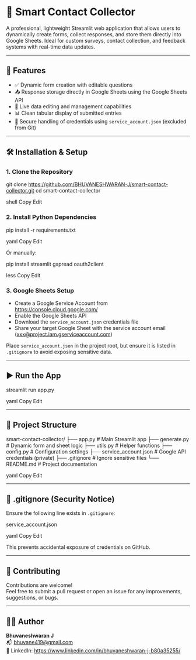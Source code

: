 # 📇 Smart Contact Collector

A professional, lightweight Streamlit web application that allows users to dynamically create forms, collect responses, and store them directly into Google Sheets. Ideal for custom surveys, contact collection, and feedback systems with real-time data updates.

---

## 🚀 Features

- ✅ Dynamic form creation with editable questions
- 📤 Response storage directly in Google Sheets using the Google Sheets API
- 🔄 Live data editing and management capabilities
- 📊 Clean tabular display of submitted entries
- 🔐 Secure handling of credentials using `service_account.json` (excluded from Git)

---

## 🛠️ Installation & Setup

### 1. Clone the Repository
git clone https://github.com/BHUVANESHWARAN-J/smart-contact-collector.git
cd smart-contact-collector

shell
Copy
Edit

### 2. Install Python Dependencies

pip install -r requirements.txt

yaml
Copy
Edit

Or manually:

pip install streamlit gspread oauth2client

less
Copy
Edit

### 3. Google Sheets Setup

- Create a Google Service Account from https://console.cloud.google.com/
- Enable the Google Sheets API
- Download the `service_account.json` credentials file
- Share your target Google Sheet with the service account email (xxx@project.iam.gserviceaccount.com)

Place `service_account.json` in the project root, but ensure it is listed in `.gitignore` to avoid exposing sensitive data.

---

## ▶️ Run the App

streamlit run app.py

yaml
Copy
Edit

---

## 📁 Project Structure

smart-contact-collector/
├── app.py # Main Streamlit app
├── generate.py # Dynamic form and sheet logic
├── utils.py # Helper functions
├── config.py # Configuration settings
├── service_account.json # Google API credentials (private)
├── .gitignore # Ignore sensitive files
└── README.md # Project documentation

yaml
Copy
Edit

---

## 🔐 .gitignore (Security Notice)

Ensure the following line exists in `.gitignore`:

service_account.json

yaml
Copy
Edit

This prevents accidental exposure of credentials on GitHub.

---

## 🤝 Contributing

Contributions are welcome!  
Feel free to submit a pull request or open an issue for any improvements, suggestions, or bugs.

---

## 🧑‍💻 Author

**Bhuvaneshwaran J**  
📬 bhuvane419@gmail.com  
🔗 LinkedIn: https://www.linkedin.com/in/bhuvaneshwaran-j-b80a35255/
